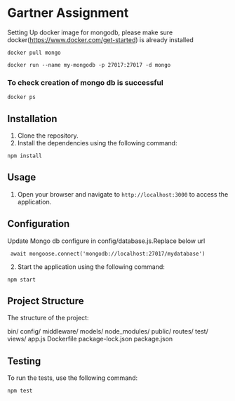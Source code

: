 # Gartner Assignment

Setting Up docker image for mongodb, please make sure docker(https://www.docker.com/get-started) is already installed


```
docker pull mongo
```

```
docker run --name my-mongodb -p 27017:27017 -d mongo
```

### To check creation of mongo db is successful
```
docker ps

```


## Installation

1. Clone the repository.
2. Install the dependencies using the following command:



```
npm install
```


## Usage



1. Open your browser and navigate to `http://localhost:3000` to access the application.

## Configuration

Update Mongo db configure in config/database.js.Replace below url

```
 await mongoose.connect('mongodb://localhost:27017/mydatabase')
```

2. Start the application using the following command:


```
npm start
```

## Project Structure

The structure of the project:

bin/
config/
middleware/
models/
node_modules/
public/
routes/
test/
views/
app.js
Dockerfile
package-lock.json
package.json


## Testing

To run the tests, use the following command:

```
npm test
```


